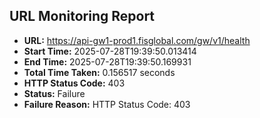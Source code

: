 ## URL Monitoring Report

- **URL:** https://api-gw1-prod1.fisglobal.com/gw/v1/health
- **Start Time:** 2025-07-28T19:39:50.013414
- **End Time:** 2025-07-28T19:39:50.169931
- **Total Time Taken:** 0.156517 seconds
- **HTTP Status Code:** 403
- **Status:** Failure
- **Failure Reason:** HTTP Status Code: 403
